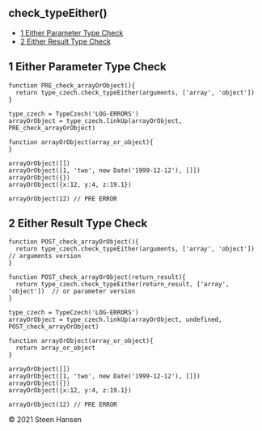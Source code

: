 
## check_typeEither()
  -  [1 Either Parameter Type Check](#either-parameter-type-check)
  -  [2 Either Result Type Check](#either-result-type-check)

## 1 Either Parameter Type Check<a name="either-parameter-type-check"></a>
  
```
function PRE_check_arrayOrObject(){
  return type_czech.check_typeEither(arguments, ['array', 'object'])
}

type_czech = TypeCzech('LOG-ERRORS')
arrayOrObject = type_czech.linkUp(arrayOrObject, PRE_check_arrayOrObject) 

function arrayOrObject(array_or_object){
}

arrayOrObject([])  
arrayOrObject([1, 'two', new Date('1999-12-12'), []])  
arrayOrObject({})
arrayOrObject({x:12, y:4, z:19.1})

arrayOrObject(12) // PRE ERROR
```

## 2 Either Result Type Check<a name="either-result-type-check"></a>
  
```
function POST_check_arrayOrObject(){
  return type_czech.check_typeEither(arguments, ['array', 'object'])  // arguments version
}
```
```
function POST_check_arrayOrObject(return_result){
  return type_czech.check_typeEither(return_result, ['array', 'object'])  // or parameter version
}

type_czech = TypeCzech('LOG-ERRORS')
arrayOrObject = type_czech.linkUp(arrayOrObject, undefined, POST_check_arrayOrObject) 

function arrayOrObject(array_or_object){
  return array_or_object
}

arrayOrObject([])  
arrayOrObject([1, 'two', new Date('1999-12-12'), []])  
arrayOrObject({})
arrayOrObject({x:12, y:4, z:19.1})

arrayOrObject(12) // PRE ERROR
```



&copy; 2021 Steen Hansen